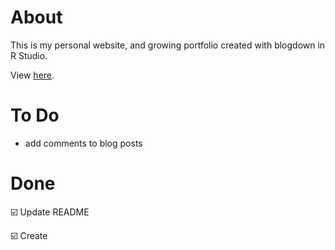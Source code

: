 # About
This is my personal website, and growing portfolio created with blogdown in R Studio.   

View [here](https://www.rbolt.me/). 

# To Do 
* add comments to blog posts

# Done 

☑️ Update README

☑️ Create
